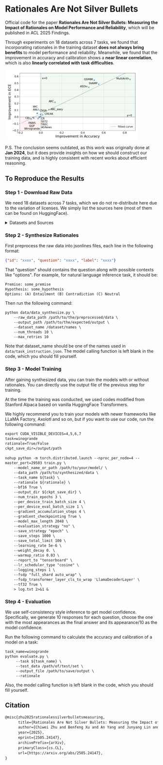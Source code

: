 # Rationales Are Not Silver Bullets

Official code for the paper **Rationales Are Not Silver Bullets: Measuring the Impact of Rationales on Model Performance and Reliability**, which will be published in ACL 2025 Findings.

Through experiments on 18 datasets across 7 tasks, we found that incorporating rationales in the training dataset **does not always bring benefits** to model performance and reliability. Meanwhile, we found that the improvement in accuracy and calibration shows a **near linear correlation**, which is also **linearly correlated with task difficulties**.

<img src="assets/linear_correlation.png" style="zoom: 50%;" />

P.S. The conclusion seems outdated, as this work was originally done at  **Jan 2024**, but it does provide insights on how we should construct our training data, and is highly consistent with recent works about efficient reasoning.



## To Reproduce the Results

### Step 1 - Download Raw Data

We need 18 datasets across 7 tasks, which we do not re-distribute here due to the variation of licenses. We simply list the sources here (most of them can be found on HuggingFace).

<details>
<summary>Datasets and Sources</summary>
<table>
  <tr><th>Datasets</th><th>Sources</th></tr>
  <tr><td>MultiArith</td><td>https://huggingface.co/datasets/ChilleD/MultiArith</td></tr>
  <tr><td>ASDiv</td><td>https://github.com/chaochun/nlu-asdiv-dataset</td></tr>
  <tr><td>SVAMP</td><td>https://huggingface.co/datasets/ChilleD/SVAMP</td></tr>
  <tr><td>GSM8K</td><td>https://huggingface.co/datasets/openai/gsm8k</td></tr>
  <tr><td>ARC Easy/Challenge</td><td>https://huggingface.co/datasets/allenai/ai2_arc</td></tr>
  <tr><td>CommonSenseQA</td><td>https://www.tau-nlp.sites.tau.ac.il/commonsenseqa</td></tr>
  <tr><td>CREAK</td><td>https://github.com/yasumasaonoe/creak</td></tr>
  <tr><td>CR</td><td>https://huggingface.co/datasets/SetFit/CR</td></tr>
  <tr><td>SST2</td><td>https://github.com/YJiangcm/SST-2-sentiment-analysis</td></tr>
  <tr><td>TREC</td><td>https://huggingface.co/datasets/CogComp/trec</td></tr>
  <tr><td>AGNews</td><td>http://groups.di.unipi.it/~gulli/AG_corpus_of_news_articles.html</td></tr>
  <tr><td>PAWS</td><td>https://github.com/google-research-datasets/paws</td></tr>
  <tr><td>QQP</td><td>https://quoradata.quora.com/First-Quora-Dataset-Release-Question-Pairs</td></tr>
  <tr><td>CommitmentBank</td><td>https://github.com/mcdm/CommitmentBank</td></tr>
  <tr><td>AdversarialNLI</td><td>https://github.com/facebookresearch/anli</td></tr>
  <tr><td>CommitmentBank</td><td>https://github.com/mcdm/CommitmentBank</td></tr>
  <tr><td>WiC</td><td>https://pilehvar.github.io/wic/</td></tr>
  <tr><td>Winogrande</td><td>https://huggingface.co/datasets/allenai/winogrande</td></tr>
  <tr><td>SUBJ (extra)</td><td>https://www.cs.cornell.edu/people/pabo/movie-review-data/</td></tr>
  <tr><td>CoinFlips (extra)</td><td>https://huggingface.co/datasets/skrishna/coin_flip</td></tr>
</table>
</details>



### Step 2 - Synthesize Rationales

First preprocess the raw data into jsonlines files, each line in the following format:

```json
{"id": "xxxx", "question": "xxxx", "label": "xxxx"}
```

That "question" should contains the question along with possible contexts like "options". For example, for natural language inference task, it should be:

```
Premise: some_premise
Hypothesis: some_hypothesis
Options: (A) Entailment (B) Contradiction (C) Neutral
```

Then run the following command:

```shell
python data/data_synthesize.py \
	--raw_data_path /path/to/the/preprocessed/data \
	--output_path /path/to/the/expected/output \
	--dataset_name /dataset/names \
	--num_threads 10 \
	--max_retries 10
```

Note that dataset_name should be one of the names  used in `data/task_instruction.json`. The model calling function is left blank in the code, which you should fill yourself.



### Step 3 - Model Training

After gaining synthesized data, you can train the models with or without rationales.  You can directly use the output file of the previous step for training.

At the time the training was conducted, we used codes modified from Stanford Alpaca based on vanilla HuggingFace Transformers.

We highly recommend you to train your models with newer frameworks like LLaMA Factory, Axolotl and so on, but if you want to use our code, run the following command:

```shell
export CUDA_VISIBLE_DEVICES=4,5,6,7
task=winogrande
rationale=True/False
ckpt_save_dir=/output/path

nohup python -m torch.distributed.launch --nproc_per_node=4 --master_port=29503 train.py \
    --model_name_or_path /path/to/your/model/ \
    --data_path /path/to/synthesized/data \
    --task_name ${task} \
    --rationale ${rationale} \
    --bf16 True \
    --output_dir ${ckpt_save_dir} \
    --num_train_epochs 3 \
    --per_device_train_batch_size 4 \
    --per_device_eval_batch_size 1 \
    --gradient_accumulation_steps 4 \
    --gradient_checkpointing True \
    --model_max_length 2048 \
    --evaluation_strategy "no" \
    --save_strategy "epoch" \
    --save_steps 1000 \
    --save_total_limit 100 \
    --learning_rate 5e-6 \
    --weight_decay 0. \
    --warmup_ratio 0.03 \
    --report_to "tensorboard" \
    --lr_scheduler_type "cosine" \
    --logging_steps 1 \
    --fsdp "full_shard auto_wrap" \
    --fsdp_transformer_layer_cls_to_wrap 'LlamaDecoderLayer' \
    --tf32 True \
    > log.txt 2>&1 &
```



### Step 4 - Evaluation

We use self-consistency style inference to get model confidence. Specifically, we generate 10 responses for each question, choose the one with the most appearances as the final answer and its appearance/10 as the  model confidence.

Run the following command to calculate the accuracy and calibration of a model on a task:

```shell
task_name=winogrande
python evaluate.py \
     --task ${task_name} \
     --test_data /path/of/test/set \
     --output_file /path/to/save/output \
     --rationale
```

Also, the model calling function is left blank in the code, which you should fill yourself.



## Citation

```latex
@misc{zhu2025rationalessilverbulletsmeasuring,
      title={Rationales Are Not Silver Bullets: Measuring the Impact of Rationales on Model Performance and Reliability}, 
      author={Chiwei Zhu and Benfeng Xu and An Yang and Junyang Lin and Quan Wang and Chang Zhou and Zhendong Mao},
      year={2025},
      eprint={2505.24147},
      archivePrefix={arXiv},
      primaryClass={cs.CL},
      url={https://arxiv.org/abs/2505.24147}, 
}
```


